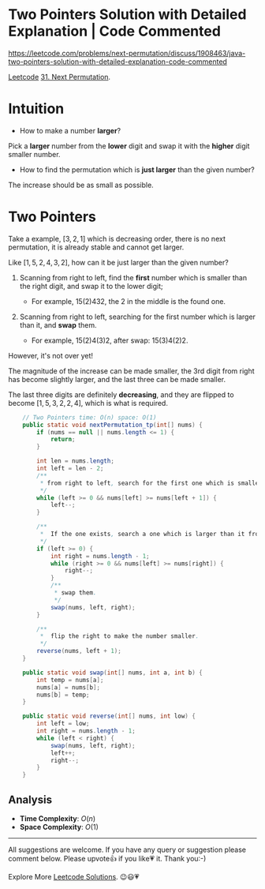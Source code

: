 # Two Pointers Solution with Detailed Explanation | Code Commented

https://leetcode.com/problems/next-permutation/discuss/1908463/java-two-pointers-solution-with-detailed-explanation-code-commented

[Leetcode](https://leetcode.com/) [31. Next Permutation](https://leetcode.com/problems/next-permutation/).

# Intuition

- How to make a number **larger**? 

Pick a **larger** number from the **lower** digit and swap it with the **higher** digit smaller number.

- How to find the permutation which is **just larger** than the given number?

The increase should be as small as possible.

# Two Pointers

Take a example, $[3,2,1]$ which is decreasing order, there is no next permutation, it is already stable and cannot get larger.

Like $[1,5,2,4,3,2]$, how can it be just larger than the given number?

1. Scanning from right to left, find the **first** number which is smaller than the right digit, and swap it to the lower digit;
	- For example, $1 5 (2) 4 3 2$, the $2$ in the middle is the found one.

2. Scanning from right to left, searching for the first number which is larger than it, and **swap** them.
	- For example, $1 5 (2) 4 (3) 2$, after swap: $1 5 (3) 4 (2) 2$.

However, it's not over yet!

The magnitude of the increase can be made smaller, the 3rd digit from right has become slightly larger, and the last three can be made smaller.

The last three digits are definitely **decreasing**, and they are flipped to become $[1,5,3,2,2,4]$, which is what is required.

```java
    // Two Pointers time: O(n) space: O(1)
    public static void nextPermutation_tp(int[] nums) {
        if (nums == null || nums.length <= 1) {
            return;
        }

        int len = nums.length;
        int left = len - 2;
        /**
         * from right to left, search for the first one which is smaller than the right digit.
         */
        while (left >= 0 && nums[left] >= nums[left + 1]) {
            left--;
        }

        /**
         *  If the one exists, search a one which is larger than it from right to left.
         */
        if (left >= 0) {
            int right = nums.length - 1;
            while (right >= 0 && nums[left] >= nums[right]) {
                right--;
            }
            /**
             * swap them.
             */
            swap(nums, left, right);
        }

        /**
         *  flip the right to make the number smaller.
         */
        reverse(nums, left + 1);
    }

    public static void swap(int[] nums, int a, int b) {
        int temp = nums[a];
        nums[a] = nums[b];
        nums[b] = temp;
    }

    public static void reverse(int[] nums, int low) {
        int left = low;
        int right = nums.length - 1;
        while (left < right) {
            swap(nums, left, right);
            left++;
            right--;
        }
    }
```

## Analysis

- **Time Complexity**: $O(n)$
- **Space Complexity**: $O(1)$

------------

All suggestions are welcome. 
If you have any query or suggestion please comment below.
Please upvote👍 if you like💗 it. Thank you:-)

Explore More [Leetcode Solutions](https://leetcode.com/discuss/general-discussion/1868912/My-Leetcode-Solutions-All-In-One). 😉😃💗

